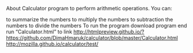 About
Calculator program to perform arithmetic operations.
You can:

to summarize the numbers
to multiply the numbers
to subtraction the numbers
to divide the numbers
To run the program
download program end run “Calculator.html”
to link <http://htmlpreview.github.io/?https://github.com/DimaHmaruk/calculator/blob/master/Calculator.html>
http://mozilla.github.io/calculator/test/
